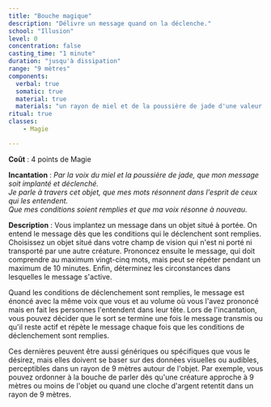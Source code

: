 ```yaml
---
title: "Bouche magique"
description: "Délivre un message quand on la déclenche."
school: "Illusion"
level: 0
concentration: false
casting_time: "1 minute"
duration: "jusqu'à dissipation"
range: "9 mètres"
components:
  verbal: true
  somatic: true
  material: true
  materials: "un rayon de miel et de la poussière de jade d'une valeur de 10  po, que le sort consume"
ritual: true
classes:
    - Magie

---
```

**Coût** : 4 points de Magie  

**Incantation** : *Par la voix du miel et la poussière de jade, que mon message soit implanté et déclenché.*    
*Je parle à travers cet objet, que mes mots résonnent dans l'esprit de ceux qui les entendent.*     
*Que mes conditions soient remplies et que ma voix résonne à nouveau.*    

**Description** : Vous implantez un message dans un objet situé à portée. On entend le message dès que les conditions qui le déclenchent sont remplies. Choisissez un objet situé dans votre champ de vision qui n'est ni porté ni transporté par une autre créature. Prononcez ensuite le message, qui doit comprendre au maximum vingt-cinq mots, mais peut se répéter pendant un maximum de 10 minutes. Enfin, déterminez les circonstances dans lesquelles le message s'active.

Quand les conditions de déclenchement sont remplies, le message est énoncé avec la même voix que vous et au volume où vous l'avez prononcé mais en fait les personnes l'entendent dans leur tête. Lors de l'incantation, vous pouvez décider que le sort se termine une fois le message transmis ou qu'il reste actif et répète le message chaque fois que les conditions de déclenchement sont remplies.

Ces dernières peuvent être aussi génériques ou spécifiques que vous le désirez, mais elles doivent se baser sur des données visuelles ou audibles, perceptibles dans un rayon de 9 mètres autour de l'objet. Par exemple, vous pouvez ordonner à la bouche de parler dès qu'une créature approche à 9 mètres ou moins de l'objet ou quand une cloche d'argent retentit dans un rayon de 9 mètres.  
